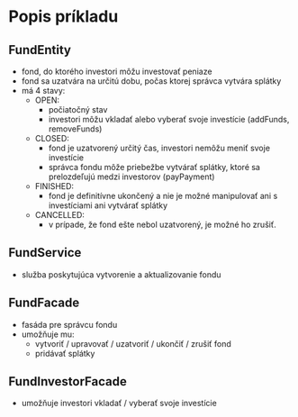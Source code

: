 Popis príkladu
==============

FundEntity
----------
- fond, do ktorého investori môžu investovať peniaze
- fond sa uzatvára na určitú dobu, počas ktorej správca vytvára splátky
- má 4 stavy:
	- OPEN:
		- počiatočný stav
		- investori môžu vkladať alebo vyberať svoje investície (addFunds, removeFunds)
	- CLOSED:
		- fond je uzatvorený určitý čas, investori nemôžu meniť svoje investície
		- správca fondu môže priebežbe vytvárať splátky, ktoré sa prelozdeľujú medzi investorov (payPayment)
	- FINISHED:
		- fond je definitívne ukončený a nie je možné manipulovať ani s investíciami ani vytvárať splátky
	- CANCELLED:
		- v prípade, že fond ešte nebol uzatvorený, je možné ho zrušiť.

FundService
-----------
- služba poskytujúca vytvorenie a aktualizovanie fondu

FundFacade
----------
- fasáda pre správcu fondu
- umožňuje mu:
	- vytvoriť / upravovať / uzatvoriť / ukončiť / zrušiť fond
	- pridávať splátky

FundInvestorFacade
------------------
- umožňuje investori vkladať / vyberať svoje investície
